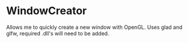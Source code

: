 # WindowCreator
 Allows me to quickly create a new window with OpenGL.
 Uses glad and glfw, required .dll's will need to be added.
